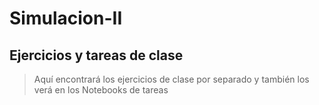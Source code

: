 # Simulacion-II
## Ejercicios y tareas de clase
> Aquí encontrará los ejercicios de clase por separado y también los verá en los Notebooks de tareas